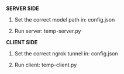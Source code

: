 **SERVER SIDE**
1) Set the correct model path in:
config.json

2) Run server:
temp-server.py


**CLIENT SIDE**
1) Set the correct ngrok tunnel in:
config.json

1) Run client:
temp-client.py



